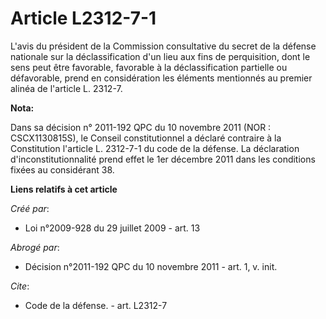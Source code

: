 # Article L2312-7-1

L'avis du président de la Commission consultative du secret de la défense nationale sur la déclassification d'un lieu aux
fins de perquisition, dont le sens peut être favorable, favorable à la déclassification partielle ou défavorable, prend en
considération les éléments mentionnés au premier alinéa de l'article L. 2312-7.

**Nota:**

Dans sa décision n° 2011-192 QPC du 10 novembre 2011 (NOR : CSCX1130815S), le Conseil constitutionnel a déclaré contraire à
la Constitution l'article L. 2312-7-1 du code de la défense. La déclaration d'inconstitutionnalité prend effet le 1er
décembre 2011 dans les conditions fixées au considérant 38.

**Liens relatifs à cet article**

_Créé par_:

  - Loi n°2009-928 du 29 juillet 2009 - art. 13

_Abrogé par_:

  - Décision n°2011-192 QPC du 10 novembre 2011 - art. 1, v. init.

_Cite_:

  - Code de la défense. - art. L2312-7
